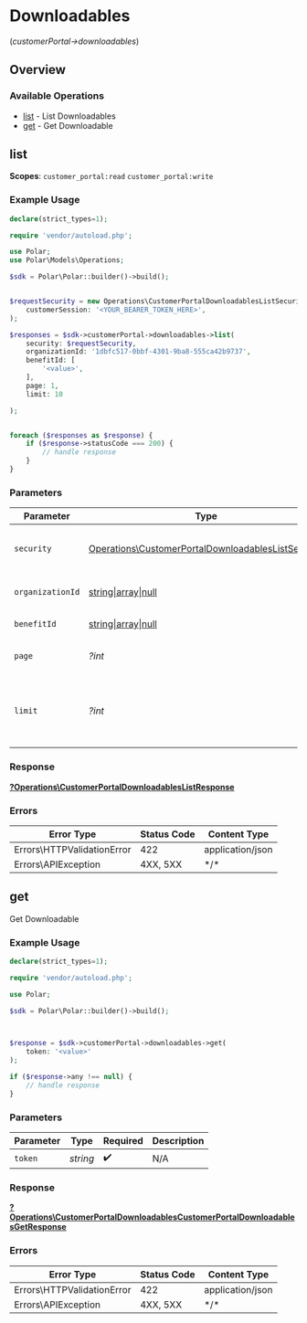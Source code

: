 # Downloadables
(*customerPortal->downloadables*)

## Overview

### Available Operations

* [list](#list) - List Downloadables
* [get](#get) - Get Downloadable

## list

**Scopes**: `customer_portal:read` `customer_portal:write`

### Example Usage

```php
declare(strict_types=1);

require 'vendor/autoload.php';

use Polar;
use Polar\Models\Operations;

$sdk = Polar\Polar::builder()->build();


$requestSecurity = new Operations\CustomerPortalDownloadablesListSecurity(
    customerSession: '<YOUR_BEARER_TOKEN_HERE>',
);

$responses = $sdk->customerPortal->downloadables->list(
    security: $requestSecurity,
    organizationId: '1dbfc517-0bbf-4301-9ba8-555ca42b9737',
    benefitId: [
        '<value>',
    ],
    page: 1,
    limit: 10

);


foreach ($responses as $response) {
    if ($response->statusCode === 200) {
        // handle response
    }
}
```

### Parameters

| Parameter                                                                                                                | Type                                                                                                                     | Required                                                                                                                 | Description                                                                                                              |
| ------------------------------------------------------------------------------------------------------------------------ | ------------------------------------------------------------------------------------------------------------------------ | ------------------------------------------------------------------------------------------------------------------------ | ------------------------------------------------------------------------------------------------------------------------ |
| `security`                                                                                                               | [Operations\CustomerPortalDownloadablesListSecurity](../../Models/Operations/CustomerPortalDownloadablesListSecurity.md) | :heavy_check_mark:                                                                                                       | The security requirements to use for the request.                                                                        |
| `organizationId`                                                                                                         | [string\|array\|null](../../Models/Operations/CustomerPortalDownloadablesListQueryParamOrganizationIDFilter.md)          | :heavy_minus_sign:                                                                                                       | Filter by organization ID.                                                                                               |
| `benefitId`                                                                                                              | [string\|array\|null](../../Models/Operations/CustomerPortalDownloadablesListQueryParamBenefitIDFilter.md)               | :heavy_minus_sign:                                                                                                       | Filter by benefit ID.                                                                                                    |
| `page`                                                                                                                   | *?int*                                                                                                                   | :heavy_minus_sign:                                                                                                       | Page number, defaults to 1.                                                                                              |
| `limit`                                                                                                                  | *?int*                                                                                                                   | :heavy_minus_sign:                                                                                                       | Size of a page, defaults to 10. Maximum is 100.                                                                          |

### Response

**[?Operations\CustomerPortalDownloadablesListResponse](../../Models/Operations/CustomerPortalDownloadablesListResponse.md)**

### Errors

| Error Type                 | Status Code                | Content Type               |
| -------------------------- | -------------------------- | -------------------------- |
| Errors\HTTPValidationError | 422                        | application/json           |
| Errors\APIException        | 4XX, 5XX                   | \*/\*                      |

## get

Get Downloadable

### Example Usage

```php
declare(strict_types=1);

require 'vendor/autoload.php';

use Polar;

$sdk = Polar\Polar::builder()->build();



$response = $sdk->customerPortal->downloadables->get(
    token: '<value>'
);

if ($response->any !== null) {
    // handle response
}
```

### Parameters

| Parameter          | Type               | Required           | Description        |
| ------------------ | ------------------ | ------------------ | ------------------ |
| `token`            | *string*           | :heavy_check_mark: | N/A                |

### Response

**[?Operations\CustomerPortalDownloadablesCustomerPortalDownloadablesGetResponse](../../Models/Operations/CustomerPortalDownloadablesCustomerPortalDownloadablesGetResponse.md)**

### Errors

| Error Type                 | Status Code                | Content Type               |
| -------------------------- | -------------------------- | -------------------------- |
| Errors\HTTPValidationError | 422                        | application/json           |
| Errors\APIException        | 4XX, 5XX                   | \*/\*                      |